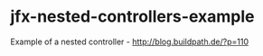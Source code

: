 jfx-nested-controllers-example
==============================

Example of a nested controller - http://blog.buildpath.de/?p=110
